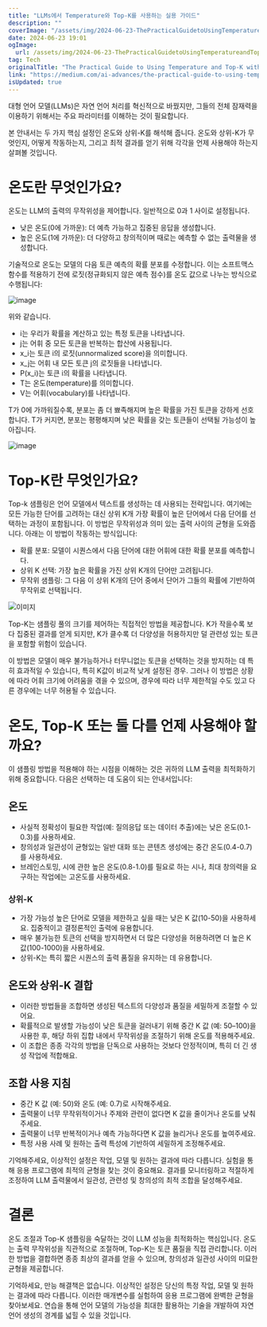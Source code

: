 ```yaml
---
title: "LLMs에서 Temperature와 Top-K를 사용하는 실용 가이드"
description: ""
coverImage: "/assets/img/2024-06-23-ThePracticalGuidetoUsingTemperatureandTop-KwithLLMs_0.png"
date: 2024-06-23 19:01
ogImage: 
  url: /assets/img/2024-06-23-ThePracticalGuidetoUsingTemperatureandTop-KwithLLMs_0.png
tag: Tech
originalTitle: "The Practical Guide to Using Temperature and Top-K with LLMs"
link: "https://medium.com/ai-advances/the-practical-guide-to-using-temperature-and-top-k-with-llms-21d3e5031fb6"
isUpdated: true
---
```






대형 언어 모델(LLMs)은 자연 언어 처리를 혁신적으로 바꿨지만, 그들의 전체 잠재력을 이용하기 위해서는 주요 파라미터를 이해하는 것이 필요합니다.

본 안내서는 두 가지 핵심 설정인 온도와 상위-K를 해석해 줍니다. 온도와 상위-K가 무엇인지, 어떻게 작동하는지, 그리고 최적 결과를 얻기 위해 각각을 언제 사용해야 하는지 살펴볼 것입니다.

# 온도란 무엇인가요?

온도는 LLM의 출력의 무작위성을 제어합니다. 일반적으로 0과 1 사이로 설정됩니다.

<div class="content-ad"></div>

- 낮은 온도(0에 가까운): 더 예측 가능하고 집중된 응답을 생성합니다.
- 높은 온도(1에 가까운): 더 다양하고 창의적이며 때로는 예측할 수 없는 출력물을 생성합니다.

기술적으로 온도는 모델의 다음 토큰 예측의 확률 분포를 수정합니다. 이는 소프트맥스 함수를 적용하기 전에 로짓(정규화되지 않은 예측 점수)를 온도 값으로 나누는 방식으로 수행됩니다:

![image](/assets/img/2024-06-23-ThePracticalGuidetoUsingTemperatureandTop-KwithLLMs_0.png)

위와 같습니다.

<div class="content-ad"></div>

- i는 우리가 확률을 계산하고 있는 특정 토큰을 나타냅니다.
- j는 어휘 중 모든 토큰을 반복하는 합산에 사용됩니다.
- x_i는 토큰 i의 로짓(unnormalized score)을 의미합니다.
- x_j는 어휘 내 모든 토큰 j의 로짓들을 나타냅니다.
- P(x_i)는 토큰 i의 확률을 나타냅니다.
- T는 온도(temperature)를 의미합니다.
- V는 어휘(vocabulary)를 나타냅니다.

T가 0에 가까워질수록, 분포는 좀 더 뾰족해지며 높은 확률을 가진 토큰을 강하게 선호합니다. T가 커지면, 분포는 평평해지며 낮은 확률을 갖는 토큰들이 선택될 가능성이 높아집니다.

![image](/assets/img/2024-06-23-ThePracticalGuidetoUsingTemperatureandTop-KwithLLMs_1.png)

# Top-K란 무엇인가요?

<div class="content-ad"></div>

Top-k 샘플링은 언어 모델에서 텍스트를 생성하는 데 사용되는 전략입니다. 여기에는 모든 가능한 단어를 고려하는 대신 상위 K개 가장 확률이 높은 단어에서 다음 단어를 선택하는 과정이 포함됩니다. 이 방법은 무작위성과 의미 있는 출력 사이의 균형을 도와줍니다. 아래는 이 방법이 작동하는 방식입니다:

- 확률 분포: 모델이 시퀀스에서 다음 단어에 대한 어휘에 대한 확률 분포를 예측합니다.
- 상위 K 선택: 가장 높은 확률을 가진 상위 K개의 단어만 고려됩니다.
- 무작위 샘플링: 그 다음 이 상위 K개의 단어 중에서 단어가 그들의 확률에 기반하여 무작위로 선택됩니다.

![이미지](/assets/img/2024-06-23-ThePracticalGuidetoUsingTemperatureandTop-KwithLLMs_2.png)

Top-K는 샘플링 풀의 크기를 제어하는 직접적인 방법을 제공합니다. K가 작을수록 보다 집중된 결과를 얻게 되지만, K가 클수록 더 다양성을 허용하지만 덜 관련성 있는 토큰을 포함할 위험이 있습니다.

<div class="content-ad"></div>

이 방법은 모델이 매우 불가능하거나 터무니없는 토큰을 선택하는 것을 방지하는 데 특히 효과적일 수 있습니다, 특히 K값이 비교적 낮게 설정된 경우. 그러나 이 방법은 상황에 따라 어휘 크기에 어려움을 겪을 수 있으며, 경우에 따라 너무 제한적일 수도 있고 다른 경우에는 너무 허용될 수 있습니다.

# 온도, Top-K 또는 둘 다를 언제 사용해야 할까요?

이 샘플링 방법을 적용해야 하는 시점을 이해하는 것은 귀하의 LLM 출력을 최적화하기 위해 중요합니다. 다음은 선택하는 데 도움이 되는 안내서입니다:

## 온도

<div class="content-ad"></div>

- 사실적 정확성이 필요한 작업(예: 질의응답 또는 데이터 추출)에는 낮은 온도(0.1-0.3)를 사용하세요.
- 창의성과 일관성이 균형있는 일반 대화 또는 콘텐츠 생성에는 중간 온도(0.4-0.7)를 사용하세요.
- 브레인스토밍, 시에 관한 높은 온도(0.8-1.0)를 필요로 하는 시나, 최대 창의력을 요구하는 작업에는 고온도를 사용하세요.

### 상위-K

- 가장 가능성 높은 단어로 모델을 제한하고 싶을 때는 낮은 K 값(10-50)을 사용하세요. 집중적이고 결정론적인 출력에 유용합니다.
- 매우 불가능한 토큰의 선택을 방지하면서 더 많은 다양성을 허용하려면 더 높은 K 값(100-1000)을 사용하세요.
- 상위-K는 특히 짧은 시퀀스의 출력 품질을 유지하는 데 유용합니다.

## 온도와 상위-K 결합

<div class="content-ad"></div>

- 이러한 방법들을 조합하면 생성된 텍스트의 다양성과 품질을 세밀하게 조절할 수 있어요.
- 확률적으로 발생할 가능성이 낮은 토큰을 걸러내기 위해 중간 K 값 (예: 50–100)을 사용한 후, 해당 하위 집합 내에서 무작위성을 조절하기 위해 온도를 적용해주세요.
- 이 조합은 종종 각각의 방법을 단독으로 사용하는 것보다 안정적이며, 특히 더 긴 생성 작업에 적합해요.

## 조합 사용 지침

- 중간 K 값 (예: 50)와 온도 (예: 0.7)로 시작해주세요.
- 출력물이 너무 무작위적이거나 주제와 관련이 없다면 K 값을 줄이거나 온도를 낮춰주세요.
- 출력물이 너무 반복적이거나 예측 가능하다면 K 값을 늘리거나 온도를 높여주세요.
- 특정 사용 사례 및 원하는 출력 특성에 기반하여 세밀하게 조정해주세요.

기억해주세요, 이상적인 설정은 작업, 모델 및 원하는 결과에 따라 다릅니다. 실험을 통해 응용 프로그램에 최적의 균형을 찾는 것이 중요해요. 결과를 모니터링하고 적절하게 조정하여 LLM 출력물에서 일관성, 관련성 및 창의성의 최적 조합을 달성해주세요.

<div class="content-ad"></div>

# 결론

온도 조절과 Top-K 샘플링을 숙달하는 것이 LLM 성능을 최적화하는 핵심입니다. 온도는 출력 무작위성을 직관적으로 조절하며, Top-K는 토큰 품질을 직접 관리합니다. 이러한 방법을 결합하면 종종 최상의 결과를 얻을 수 있으며, 창의성과 일관성 사이의 미묘한 균형을 제공합니다.

기억하세요, 만능 해결책은 없습니다. 이상적인 설정은 당신의 특정 작업, 모델 및 원하는 결과에 따라 다릅니다. 이러한 매개변수를 실험하여 응용 프로그램에 완벽한 균형을 찾아보세요. 연습을 통해 언어 모델의 가능성을 최대한 활용하는 기술을 개발하여 자연 언어 생성의 경계를 넓힐 수 있을 것입니다.